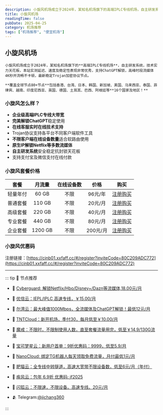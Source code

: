 ```yaml
---
description: 小旋风机场成立于2024年，某知名机场旗下的高端IPLC专线机场，自主研发系统，技术实力天花板，本站实测延迟、速度及稳定性表现非常优秀，支持ChatGPT解锁，高峰时段流媒体4K秒开流畅不卡顿，比一元机场稳定可靠。
title: 小旋风机场
readingTime: false
pubDate: 2025-04-25
category: 机场推荐
tags: ["机场推荐", "便宜机场"]
---
```

## 小旋风机场

    小旋风机场成立于2024年，某知名机场旗下的**高端IPLC专线机场**，自主研发系统，技术实力天花板，本站实测延迟、速度及稳定性表现非常优秀，支持ChatGPT解锁，高峰时段流媒体4K秒开流畅不卡顿，最新稳定Trojan加密协议节点。

    **覆盖全球节点80+节点**包括香港、台湾、日本、韩国、新加坡、美国、马来西亚、泰国、菲律宾、越南、印度尼西亚、英国、德国、土耳其、巴西、阿根廷等**16个国家及地区！**

### 小旋风怎么样？
- **企业级高端IPLC专线大带宽**
- **完美解锁ChatGPT**稳定使用
- **在线客服实时在线技术支持**
- Trojan协议支持各平台不同客户端软件工具
- **不限客户端在线设备数量**适合软路由使用
- **原生IP解锁Netflix等多数流媒体**
- **自主研发系统**安全稳定抗封锁天花板
- 支持支付宝及微信支付在线付款

### 小旋风套餐价格

| **套餐** | **月流量** | **在线设备数** | **价格** |                           **购买**                           |
| :------: | :--------: | :------------: | :------: | :----------------------------------------------------------: |
| 轻量年付 |   60 GB    |      不限      | 96元/年  | [注册购买](https://cinb01.xxfaff.cc/#/register?inviteCode=80C209ADC772) |
| 普通套餐 |   110 GB   |      不限      | 20元/月  | [注册购买](https://cinb01.xxfaff.cc/#/register?inviteCode=80C209ADC772) |
| 高级套餐 |   220 GB   |      不限      | 40元/月  | [注册购买](https://cinb01.xxfaff.cc/#/register?inviteCode=80C209ADC772) |
| 专业套餐 |   440 GB   |      不限      | 80元/月  | [注册购买](https://cinb01.xxfaff.cc/#/register?inviteCode=80C209ADC772) |
| 企业套餐 |  1200 GB   |      不限      | 200元/月 | [注册购买](https://cinb01.xxfaff.cc/#/register?inviteCode=80C209ADC772) |

### 小旋风优惠码
注册链接：[https://cinb01.xxfaff.cc/#/register?inviteCode=80C209ADC772](https://cinb01.xxfaff.cc/#/register?inviteCode=80C209ADC772)

---

::: tip 🎉 节点推荐
- 🚀 [Cyberguard: 解锁Netflix/Hbo/Disney+/Dazn等流媒体,18.00元/月](https://www.cyberguard.best/#/register?code=XsreC0T5)<br>
- 🚀 [优信云：IEPL/IPLC 高速专线，￥15.00/月](https://www.优信云.com/#/register?code=JRtE5uIV)<br>
- 🚀 [尔湾云：最大峰值1000Mbps，全流媒体及ChatGPT解锁！最低12元/月](https://erwan6.net/auth/register?code=BoObCd)<br>
- 🚀 [TNTCloud：新开机场，季付30，每月低至￥10.00/月](https://haibing822.tntvipaff.cc/#/register?code=GtjJVgml)<br>
- 🚀 [魔戒：不限时，不限制使用人数，直至套餐流量用完，低至￥14.9/130G流量](https://mojie.app/#/register?code=sSdtPtLo)<br>
- 🚀 [宝可梦星云：新用户首单：9折优惠码：9999，低至5.9/月 ](https://love.521pokemon.com/register?code=56ERkkxp)<br>
- 🚀 [NanoCloud: 绑定TG机器人每天领取免费流量，月付最低1元/月](https://edu.uodoo.bid/auth/register?code=JMiOQDHf)<br>
- 🚀 [肥猫云：全专线中转隧道，高速大宽带不限设备数，低至6元/月（年付）](https://fchb1188.fcvipaff.cc/register?aff=X1vZd2wf)<br>
- 🚀 [疾风云：包年 6.9折 优惠码: jf2025](https://homes.tr25.cn?code=ReCm)<br>
- 🚀 [闪狐云：不限速，不限设备。高速专线。20元/月](https://inv02.ffaff.cc/register?aff=WQApz2pv)

- 🫂 Telegram:[@jichang360](https://t.me/jichang360)

:::
